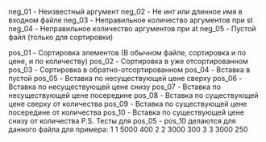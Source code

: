 neg_01 - Неизвестный аргумент
neg_02 - Не инт или длинное имя в входном файле
neg_03 - Неправильное количество аргументов при st
neg_04 - Неправильное количество аргументов при at
neg_05 - Пустой файл (только для сортировки)

pos_01 - Сортировка элементов (В обычном файле, сортировка и по цене, и по количеству)
pos_02 - Сортировка в уже отсортированном
pos_03 - Сортировка в обратно-отсортированном
pos_04 - Вставка в пустой
pos_05 - Вставка по несуществующей цене сверху
pos_06 - Вставка по несуществующей цене снизу
pos_07 - Вставка по несуществующей цене посередине
pos_08 - Вставка по существующей цене сверху от количества
pos_09 - Вставка по существующей цене посередине от количества
pos_10 - Вставка по существующей цене снизу от количества
P.S. Тесты для pos_05 - pos_10 делаются для данного файла для примера:
1
1
5000
400
2
2
3000
300
3
3
3000
250